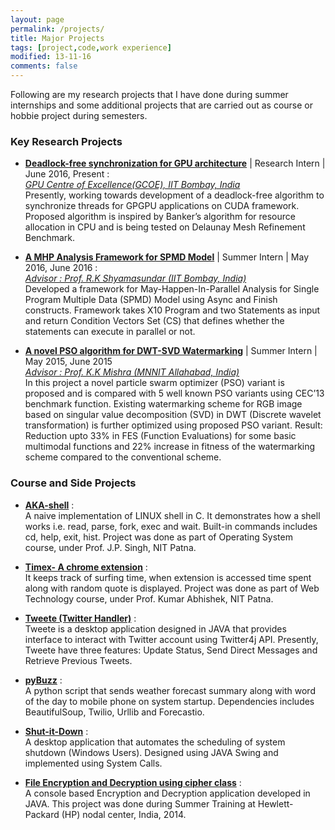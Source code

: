 ```yaml
---
layout: page
permalink: /projects/
title: Major Projects
tags: [project,code,work experience]
modified: 13-11-16
comments: false
---
```


Following are my research projects that I have done during summer internships and some additional projects that are carried out as course or hobbie project during semesters.  

### Key Research Projects

* [**Deadlock-free synchronization for GPU architecture**](https://akash1684.github.io//projects/) | Research Intern | June 2016, Present :
  <br>
  [*GPU Centre of Excellence(GCOE), IIT Bombay, India*](http://gcoe-iitb.in/)
  <br>
  Presently, working towards development of a deadlock-free algorithm to synchronize threads for GPGPU applications on CUDA framework.     Proposed algorithm is inspired by Banker’s algorithm for resource allocation in CPU and is being tested on Delaunay Mesh Refinement     Benchmark.

* [**A MHP Analysis Framework for SPMD Model**](https://drive.google.com/open?id=0B2jIT4Extjujc2F3bmNTSHh1NGs) | Summer Intern | May 2016, June 2016 :
  <br>
  [*Advisor : Prof. R.K Shyamasundar (IIT Bombay, India)*](https://scholar.google.co.in/citations?user=Q1hcun8AAAAJ&hl=en)
  <br>
  Developed a framework for May-Happen-In-Parallel Analysis for Single Program Multiple Data (SPMD) Model using Async and Finish           constructs. Framework takes X10 Program and two Statements as input and return Condition Vectors Set (CS) that defines whether the       statements can execute in parallel or not.

* [**A novel PSO algorithm for DWT-SVD Watermarking**](https://drive.google.com/file/d/0B2jIT4ExtjujUFVRS0pJVW1rbHM/view?usp=sharing) | Summer Intern | May 2015, June 2015
  <br>
  [*Advisor : Prof. K.K Mishra (MNNIT Allahabad, India)*](http://www.mnnit.ac.in/old/index.php/departments/engineering/computer-science-and-engineering/faculty-profile/250-krishn-k-mishra-csed.html)
  <br>
  In this project a novel particle swarm optimizer (PSO) variant is proposed and is compared with 5 well known PSO variants using CEC’13   benchmark function. Existing watermarking scheme for RGB image based on singular value decomposition (SVD) in DWT (Discrete wavelet     transformation) is further optimized using proposed PSO variant. Result: Reduction upto 33% in FES (Function Evaluations) for some       basic multimodal functions and 22% increase in fitness of the watermarking scheme compared to the conventional scheme.

### Course and Side Projects

* [**AKA-shell**](https://github.com/Akash1684/AKA-shell) : <br> A naive implementation of LINUX shell in C. It demonstrates how a shell works i.e. read, parse, fork, exec and wait. Built-in commands includes cd, help, exit, hist. Project was done as part of Operating System course, under Prof. J.P. Singh, NIT Patna.

* [**Timex- A chrome extension**](https://github.com/Akash1684/Timex) : <br> It keeps track of surfing time, when extension is accessed time spent along with random quote is displayed. Project was done as part of Web Technology course, under Prof. Kumar Abhishek, NIT Patna.

* [**Tweete (Twitter Handler)**](https://github.com/Akash1684/Tweete) : <br> Tweete is a desktop application designed in JAVA that provides interface to interact with Twitter account using Twitter4j API. Presently, Tweete have three features: Update Status, Send Direct Messages and Retrieve Previous Tweets.

* [**pyBuzz**](https://github.com/Akash1684/pyBuzz) : <br> A python script that sends weather forecast summary along with word of the day to mobile phone on system startup. Dependencies includes BeautifulSoup, Twilio, Urllib and Forecastio.

* [**Shut-it-Down**](https://github.com/Akash1684/Shut-it-Down) : <br> A desktop application that automates the scheduling of system shutdown (Windows Users). Designed using JAVA Swing and implemented using System Calls.

* [**File Encryption and Decryption using cipher class**](https://github.com/Akash1684/File_Encryptor) : <br> A console based Encryption and Decryption application developed in JAVA. This project was done during Summer Training at Hewlett-Packard (HP) nodal center, India, 2014.
